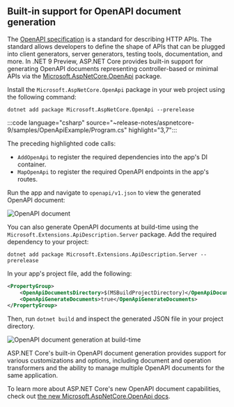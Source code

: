 ## Built-in support for OpenAPI document generation

The [OpenAPI specification](https://www.openapis.org/) is a standard for describing HTTP APIs. The standard allows developers to define the shape of APIs that can be plugged into client generators, server generators, testing tools, documentation, and more. In .NET 9 Preview, ASP.NET Core provides built-in support for generating OpenAPI documents representing controller-based or minimal APIs via the [Microsoft.AspNetCore.OpenApi](https://nuget.org/packages/Microsoft.AspNetCore.OpenApi) package.

Install the `Microsoft.AspNetCore.OpenApi` package in your web project using the following command:

```console
dotnet add package Microsoft.AspNetCore.OpenApi --prerelease
```

:::code language="csharp" source="~release-notes/aspnetcore-9/samples/OpenApiExample/Program.cs" highlight="3,7":::


The preceding highlighted code calls:

- `AddOpenApi` to register the required dependencies into the app's DI container.
- `MapOpenApi` to register the required OpenAPI endpoints in the app's routes.

 Run the app and navigate to `openapi/v1.json` to view the generated OpenAPI document:


![OpenAPI document](~/release-notes/aspnetcore-9/_static/OpenApiDoc.png)

You can also generate OpenAPI documents at build-time using the `Microsoft.Extensions.ApiDescription.Server` package. Add the required dependency to your project:

```console
dotnet add package Microsoft.Extensions.ApiDescription.Server --prerelease
```

In your app's project file, add the following:

```xml
<PropertyGroup>
    <OpenApiDocumentsDirectory>$(MSBuildProjectDirectory)</OpenApiDocumentsDirectory>
    <OpenApiGenerateDocuments>true</OpenApiGenerateDocuments>
</PropertyGroup>
```

Then, run `dotnet build` and inspect the generated JSON file in your project directory.

![OpenAPI document generation at build-time](./media/openapi-doc-build.png)

ASP.NET Core's built-in OpenAPI document generation provides support for various customizations and options, including document and operation transformers and the ability to manage multiple OpenAPI documents for the same application.

To learn more about ASP.NET Core's new OpenAPI document capabilities, check out [the new Microsoft.AspNetCore.OpenApi docs](https://aka.ms/aspnet/openapi).